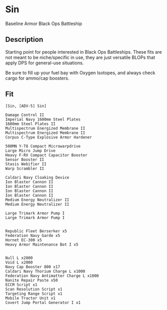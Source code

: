 # Sin

Baseline Armor Black Ops Battleship

## Description

Starting point for people interested in Black Ops Battleships. These fits are not meant to be niche/specific in use, they are just versatile BLOPs that apply DPS for general-use situations.

Be sure to fill up your fuel bay with Oxygen Isotopes, and always check cargo for ammo/cap boosters.

## Fit

```
[Sin, [ADV-5] Sin]

Damage Control II
Imperial Navy 1600mm Steel Plates
1600mm Steel Plates II
Multispectrum Energized Membrane II
Multispectrum Energized Membrane II
Corpus C-Type Explosive Armor Hardener

500MN Y-T8 Compact Microwarpdrive
Large Micro Jump Drive
Heavy F-RX Compact Capacitor Booster
Sensor Booster II
Stasis Webifier II
Warp Scrambler II

Caldari Navy Cloaking Device
Ion Blaster Cannon II
Ion Blaster Cannon II
Ion Blaster Cannon II
Ion Blaster Cannon II
Medium Energy Neutralizer II
Medium Energy Neutralizer II

Large Trimark Armor Pump I
Large Trimark Armor Pump I


Republic Fleet Berserker x5
Federation Navy Garde x5
Hornet EC-300 x5
Heavy Armor Maintenance Bot I x5


Null L x2000
Void L x2000
Navy Cap Booster 800 x17
Caldari Navy Thorium Charge L x1000
Federation Navy Antimatter Charge L x1000
Nanite Repair Paste x50
ECCM Script x1
Scan Resolution Script x1
Targeting Range Script x1
Mobile Tractor Unit x1
Covert Jump Portal Generator I x1
```
